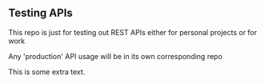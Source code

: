 Testing APIs
---
This repo is just for testing out REST APIs either for personal projects or for work

Any 'production' API usage will be in its own corresponding repo

This is some extra text.
